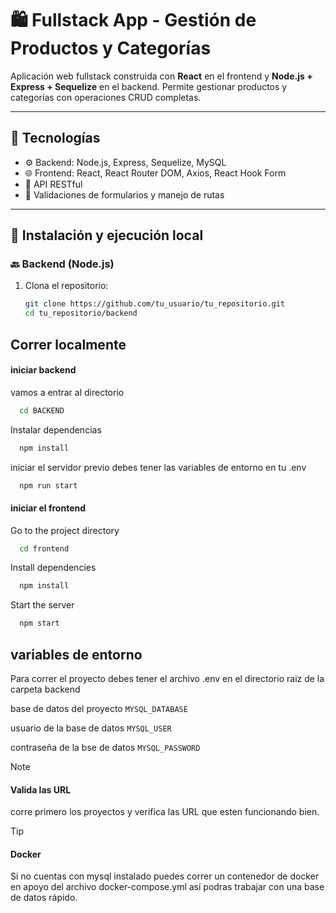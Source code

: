 # 🛍️ Fullstack App - Gestión de Productos y Categorías

Aplicación web fullstack construida con **React** en el frontend y **Node.js + Express + Sequelize** en el backend. Permite gestionar productos y categorías con operaciones CRUD completas.

---

## 🔧 Tecnologías

- ⚙️ Backend: Node.js, Express, Sequelize, MySQL
- 🌐 Frontend: React, React Router DOM, Axios, React Hook Form
- 🔁 API RESTful
- 🎨 Validaciones de formularios y manejo de rutas

---

## 🚀 Instalación y ejecución local

### 🔙 Backend (Node.js)

1. Clona el repositorio:

   ```bash
   git clone https://github.com/tu_usuario/tu_repositorio.git
   cd tu_repositorio/backend


## Correr localmente

#### iniciar backend

vamos a entrar al directorio

```bash
  cd BACKEND
```

Instalar dependencias

```bash
  npm install
```

iniciar el servidor previo debes tener las variables de entorno en tu .env

```bash
  npm run start
```

#### iniciar el frontend

Go to the project directory

```bash
  cd frontend
```

Install dependencies

```bash
  npm install
```

Start the server

```bash
  npm start
```


## variables de entorno

Para correr el proyecto debes tener el archivo .env en el directorio raiz de la carpeta backend

base de datos del proyecto
`MYSQL_DATABASE`

usuario de la base de datos
`MYSQL_USER`


contraseña de la bse de datos
`MYSQL_PASSWORD`


>[!Note]
>#### Valida las URL
>corre primero los proyectos y verifica las URL que esten funcionando bien.


>[!tip]
>#### Docker
>Si no cuentas con mysql instalado puedes correr un contenedor de docker en apoyo del archivo docker-compose.yml así podras trabajar con una base de datos rápido.
